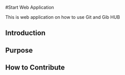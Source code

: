 #Start Web Application

This is web application on how to use Git and Gib HUB
## Introduction

## Purpose

## How to Contribute